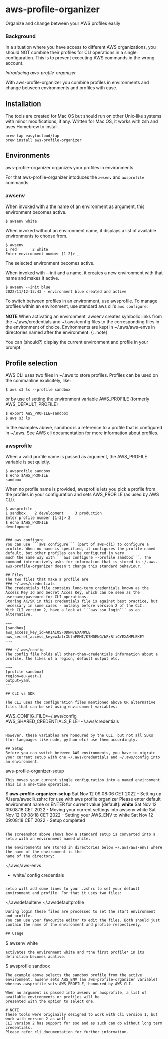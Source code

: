 # aws-profile-organizer
Organize and change between your AWS profiles easily

### Background
In a situation where you have access to different AWS organizations, 
you should NOT combine their profiles for CLI operations in a single configuration. 
This is to prevent executing AWS commands in the wrong account.

<em>Introducing aws-profile-organizer</em>

With aws-profile-organizer you combine profiles in environments and change between environments and profiles with ease.

## Installation
The tools are created for Mac OS but should run on other Unix-like systems with minor modifications, if any. 
Written for Mac OS, it works with zsh and uses Homebrew to install.

```shell
brew tap easytocloud/tap
brew install aws-profile-organizer
```

## Environments
aws-profile-organizer organizes your profiles in environments.

For that aws-profile-organizer intoduces the ``awsenv`` and ``awsprofile`` commands. 

### awsenv
When invoked with a the name of an environment as argument, this environment becomes active. 

```
$ awsenv white
```

When invoked without an environment name, it displays a list of available environments to choose from.
```
$ awsenv
1 red       2 white
Enter environment number [1-2]> _
```
The selected environment becomes active. 

When invoked with --init and a name, it creates a new environment with that name and makes it active.

```
$ awsenv --init blue
2022/11/12-13:43 - environment blue created and active
```

To switch between profiles in an environment, use awsprofile.
To manage profiles within an environment, use standard aws cli's ```aws configure```.

**NOTE** When activating an environment, awsenv creates symbolic links from the ~/.aws/credentials and ~/.aws/config files to the corresponding files in the environment of choice.
Environments are kept in ~/.aws/aws-envs in directories named after the environment.
{: .note}

You can (should?) display the current environment and profile in your prompt.

## Profile selection
AWS CLI uses two files in ~/.aws to store profiles. Profiles can be used on the commanline explicitely, like:

```
$ aws s3 ls --profile sandbox
```

or by use of setting the environment variable AWS_PROFILE (formerly AWS_DEFAULT_PROFILE)

```
$ export AWS_PROFILE=sandbox
$ aws s3 ls
```

In the examples above, sandbox is a reference to a profile that is configured in ~/.aws. See AWS cli documentation for more information about profiles.

### awsprofile
When a valid profile name is passed as argument, the AWS_PROFILE variable is set quietly.

```
$ awsprofile sandbox
$ echo $AWS_PROFILE
sandbox
```

When no profile name is provided,
awsprofile lets you pick a profile from the profiles in your configuration and sets AWS_PROFILE (as used by AWS CLI).

```
$ awsprofile
1 sandbox    2 development     3 production
Enter profile number [1-3]> 2
$ echo $AWS_PROFILE
development
```

```

### aws configure
You can use ```aws configure``` (part of aws-cli) to configure a profile. When no name is specified, it configures the profile named default, but other profiles can be configured in very
much the same way with ```aws configure --profile sandbox```. The command interactively asks for information that is stored in ~/.aws. aws-profile-organizer doesn't change this standard behaviour.

## Files
The two files that make a profile are
### ~/.aws/credentials 
The credentials file contains long-term credentials known as the Access Key Id and Secret Acces Key, which can be seen as the username/password for CLI operations.
Storing AK/SK in this credentials file is against best practice, but necessary in some cases - notably before version 2 of the CLI.
With CLI version 2, have a look at ```aws sso login``` as an alternative.

~~~
[sandbox]
aws_access_key_id=AKIAIOSFODNN7EXAMPLE
aws_secret_access_key=wJalrXUtnFEMI/K7MDENG/bPxRfiCYEXAMPLEKEY
~~~

### ~/.aws/config
The config file holds all other-than-credentials information about a profile, the likes of a region, default output etc.

~~~
[profile sandbox]
region=eu-west-1
output=yaml
~~~

## CLI vs SDK

The CLI uses the configuration files mentioned above OR alternative files that can be set using environment variables:

```
AWS_CONFIG_FILE=~/.aws/config
AWS_SHARED_CREDENTIALS_FILE=~/.aws/credentials
```

However, these variables are honoured by the CLI, but not all SDKs (for languages like node, python etc) use them accordingly. 

## Setup
Before you can switch between AWS environments, you have to migrate your current setup with one ~/.aws/credentials and ~/.aws/config into an environment.
```
aws-profile-organizer-setup
```
This moves your current single configuration into a named environment. This is a one-time operation.
```
$ **aws-profile-organizer-setup**
Sat Nov 12 09:08:06 CET 2022 - Setting up /Users/awscli/.zshrc for use with aws profile organizer
Please enter default environment name or ENTER for current value [default]: **white**
Sat Nov 12 09:08:18 CET 2022 - Moving your current settings into awsenv white
Sat Nov 12 09:08:18 CET 2022 - Setting your AWS_ENV to white
Sat Nov 12 09:08:18 CET 2022 - Setup completed
```

The screenshot above shows how a standard setup is converted into a setup with an environment named white. 

The environments are stored in directories below ~/.aws/aws-envs where the name of the environment is the
name of the directory:

```
~/.aws/aws-envs
  + white/
    config
    credentials
```

setup will add some lines to your .zshrc to set your default environment and profile. For that it uses two files:
```
~/.awsdefaultenv
~/.awsdefaultprofile
```
During login these files are processed to set the start environment and profile. 
You can use your favourite editor to edit the files. Both should just contain the name of the environment and profile respectively.

## Usage

```
$ awsenv white
```
activates the environment white and *the first profile* in its definition becomes acative.
```
$ awsprofile sandbox
```
The example above selects the sandbox profile from the active environment. awsenv sets AWS_ENV (an aws-profile-organizer variable) whereas awsprofile sets AWS_PROFILE, honoured by AWS CLI.

When no argument is passed into awsenv or awsprofile, a list of available environments or profiles will be 
presented with the option to select one.

# NOTE
These tools were originally designed to work with cli version 1, but work with version 2 as well. 
CLI version 2 has support for sso and as such can do without long term credentials. 
Please refer cli documentation for further information.
